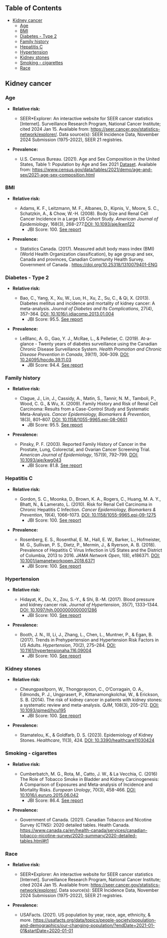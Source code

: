 ## Table of Contents

- [Kidney cancer](#kidney-cancer)
  - [Age](#age)
  - [BMI](#bmi)
  - [Diabetes - Type 2](#diabetes---type-2)
  - [Family history](#family-history)
  - [Hepatitis C](#hepatitis-c)
  - [Hypertension](#hypertension)
  - [Kidney stones](#kidney-stones)
  - [Smoking - cigarettes](#smoking---cigarettes)
  - [Race](#race)

## Kidney cancer

### Age
 - **Relative risk:**
    - SEER*Explorer: An interactive website for SEER cancer statistics [Internet]. Surveillance Research Program, National Cancer Institute; cited 2024 Jan 15. Available from: https://seer.cancer.gov/statistics-network/explorer/. Data source(s): SEER Incidence Data, November 2024 Submission (1975-2022), SEER 21 registries.

 - **Prevalence:**
    - U.S. Census Bureau. (2021). Age and Sex Composition in the United States, Table 1: Population by Age and Sex 2021 [Dataset](https://www2.census.gov/programs-surveys/demo/tables/age-and-sex/2021/age-sex-composition/2021agesex_table1.xlsx). Available from: https://www.census.gov/data/tables/2021/demo/age-and-sex/2021-age-sex-composition.html

### BMI
 - **Relative risk:**
    - Adams, K. F., Leitzmann, M. F., Albanes, D., Kipnis, V., Moore, S. C., Schatzkin, A., & Chow, W.-H. (2008). Body Size and Renal Cell Cancer Incidence in a Large US Cohort Study. *American Journal of Epidemiology*, 168(3), 268–277.[DOI: 10.1093/aje/kwn122](https://doi.org/10.1093/aje/kwn122)
      - JBI Score: 100. [See report](jbi-reports/Adams%20et%20al.%20(2008).md)

 - **Prevalence:**
   - Statistics Canada. (2017). Measured adult body mass index (BMI) (World Health Organization classification), by age group and sex, Canada and provinces, Canadian Community Health Survey. Government of Canada . https://doi.org/10.25318/1310079401-ENG

### Diabetes - Type 2
 - **Relative risk:**
    - Bao, C., Yang, X., Xu, W., Luo, H., Xu, Z., Su, C., & Qi, X. (2013). Diabetes mellitus and incidence and mortality of kidney cancer: A meta-analysis. *Journal of Diabetes and Its Complications*, 27(4), 357–364. [DOI: 10.1016/j.jdiacomp.2013.01.004](https://doi.org/10.1016/j.jdiacomp.2013.01.004)
      - JBI Score: 95.5. [See report](jbi-reports/Bao%20et%20al.%20(2013).md)

 - **Prevalence:**
   - LeBlanc, A. G., Gao, Y. J., McRae, L., & Pelletier, C. (2019). At-a-glance - Twenty years of diabetes surveillance using the Canadian Chronic Disease Surveillance System. *Health Promotion and Chronic Disease Prevention in Canada*, 39(11), 306–309. [DOI: 10.24095/hpcdp.39.11.03](https://doi.org/10.24095/hpcdp.39.11.03)
      - JBI Score: 94.4. [See report](jbi-reports/LeBlanc%20et%20al.%20(2019).md)

### Family history
 - **Relative risk:**
    - Clague, J., Lin, J., Cassidy, A., Matin, S., Tannir, N. M., Tamboli, P., Wood, C. G., & Wu, X. (2009). Family History and Risk of Renal Cell Carcinoma: Results from a Case-Control Study and Systematic Meta-Analysis. *Cancer Epidemiology, Biomarkers &amp; Prevention*, 18(3), 801–807. [DOI: 10.1158/1055-9965.epi-08-0601](https://doi.org/10.1158/1055-9965.epi-08-0601)
      - JBI Score: 95.5. [See report](jbi-reports/Clague%20et%20al.%20(2009).md)

 - **Prevalence:**
   - Pinsky, P. F. (2003). Reported Family History of Cancer in the Prostate, Lung, Colorectal, and Ovarian Cancer Screening Trial. *American Journal of Epidemiology*, 157(9), 792–799. [DOI: 10.1093/aje/kwg043](https://doi.org/10.1093/aje/kwg043)
      - JBI Score: 81.8. [See report](jbi-reports/Pinsky%20et%20al.%20(2003).md)

### Hepatitis C
 - **Relative risk:**
    - Gordon, S. C., Moonka, D., Brown, K. A., Rogers, C., Huang, M. A. Y., Bhatt, N., & Lamerato, L. (2010). Risk for Renal Cell Carcinoma in Chronic Hepatitis C Infection. *Cancer Epidemiology, Biomarkers &amp; Prevention*, 19(4), 1066–1073. [DOI: 10.1158/1055-9965.epi-09-1275](https://doi.org/10.1158/1055-9965.epi-09-1275)
      - JBI Score: 100. [See report](jbi-reports/Gordon%20et%20al.%20(2010).md)

 - **Prevalence:**
   - Rosenberg, E. S., Rosenthal, E. M., Hall, E. W., Barker, L., Hofmeister, M. G., Sullivan, P. S., Dietz, P., Mermin, J., & Ryerson, A. B. (2018). Prevalence of Hepatitis C Virus Infection in US States and the District of Columbia, 2013 to 2016. *JAMA Network Open*, 1(8), e186371. [DOI: 10.1001/jamanetworkopen.2018.6371](https://doi.org/10.1001/jamanetworkopen.2018.6371)
      - JBI Score: 100. [See report](jbi-reports/Rosenberg%20et%20al.%20(2018).md)

### Hypertension
 - **Relative risk:**
    - Hidayat, K., Du, X., Zou, S.-Y., & Shi, B.-M. (2017). Blood pressure and kidney cancer risk. *Journal of Hypertension*, 35(7), 1333–1344. [DOI: 10.1097/hjh.0000000000001286](https://doi.org/10.1097/hjh.0000000000001286)
      - JBI Score: 100. [See report](jbi-reports/Hidayat%20et%20al.%20(2017).md)

 - **Prevalence:**
   - Booth, J. N., III, Li, J., Zhang, L., Chen, L., Muntner, P., & Egan, B. (2017). Trends in Prehypertension and Hypertension Risk Factors in US Adults. *Hypertension*, 70(2), 275–284. [DOI: 10.1161/hypertensionaha.116.09004](https://doi.org/10.1161/hypertensionaha.116.09004)
      - JBI Score: 100. [See report](jbi-reports/Booth%20et%20al.%20(2017).md)

### Kidney stones
 - **Relative risk:**
    - Cheungpasitporn, W., Thongprayoon, C., O’Corragain, O. A., Edmonds, P. J., Ungprasert, P., Kittanamongkolchai, W., & Erickson, S. B. (2014). The risk of kidney cancer in patients with kidney stones: a systematic review and meta-analysis. *QJM*, 108(3), 205–212. [DOI: 10.1093/qjmed/hcu195](https://doi.org/10.1093/qjmed/hcu195)
      - JBI Score: 100. [See report](jbi-reports/Cheungpasitporn%20et%20al.%20(2015).md)

 - **Prevalence:**
   - Stamatelou, K., & Goldfarb, D. S. (2023). Epidemiology of Kidney Stones. *Healthcare*, 11(3), 424. [DOI: 10.3390/healthcare11030424](https://doi.org/10.3390/healthcare11030424)

### Smoking - cigarettes
 - **Relative risk:**
    - Cumberbatch, M. G., Rota, M., Catto, J. W., & La Vecchia, C. (2016) The Role of Tobacco Smoke in Bladder and Kidney Carcinogenesis: A Comparison of Exposures and Meta-analysis of Incidence and Mortality Risks. *European Urology*, 70(3), 458-466. [DOI: 10.1016/j.eururo.2015.06.042](https://doi.org/10.1016/j.eururo.2015.06.042)
      - JBI Score: 86.4. [See report](jbi-reports/Cumberbatch%20et%20al.%20(2016).md)

 - **Prevalence:**
   - Government of Canada. (2021). Canadian Tobacco and Nicotine Survey (CTNS): 2020 detailed tables. Health Canada. https://www.canada.ca/en/health-canada/services/canadian-tobacco-nicotine-survey/2020-summary/2020-detailed-tables.html#t1

### Race
 - **Relative risk:**
   - SEER*Explorer: An interactive website for SEER cancer statistics [Internet]. Surveillance Research Program, National Cancer Institute; cited 2024 Jan 15. Available from: https://seer.cancer.gov/statistics-network/explorer/. Data source(s): SEER Incidence Data, November 2024 Submission (1975-2022), SEER 21 registries.

 - **Prevalence:**
    - USAFacts. (2021). US population by year, race, age, ethnicity, & more. https://usafacts.org/data/topics/people-society/population-and-demographics/our-changing-population/?endDate=2021-01-01&startDate=2020-01-01

